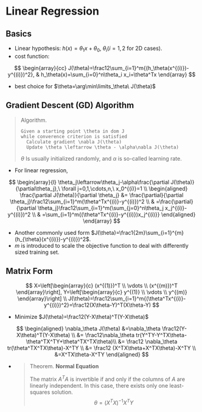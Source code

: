 # Linear Regression

## Basics

- Linear hypothesis: $h(x)=\theta_1x+\theta_0,\ \theta_i(i=1,2\text{ for 2D cases})$.
- cost function: 

$$
\begin{array}{cc}
J(\theta)=\frac12\sum_{i=1}^m{(h_\theta(x^{(i)})-y^{(i)})^2}, & 
h_\theta(x)=\sum_{i=0}^n\theta_i x_i=\theta^Tx
\end{array}
$$

- best choice for $\theta=\arg\min\limits_\theta\ J(\theta)$

## Gradient Descent (GD) Algorithm

> Algorithm.
>
> ```pseudocode
> Given a starting point \theta in dom J
> while converence criterion is satisfied
> 	Calculate gradient \nabla J(\theta)
> 	Update \theta \leftarrow \theta - \alpha\nabla J(\theta)
> ```
>
> $\theta$ Is usually initialized randomly, and $\alpha$ is so-called learning rate.

- For linear regression,

$$
\begin{array}{l}
\theta_j\leftarrow\theta_j-\alpha\frac{\partial J(\theta)}{\partial\theta_j},\ \forall j=0,1,\cdots,n,\ x_0^{(i)}=1 \\
\begin{aligned}
\frac{\partial J(\theta)}{\partial \theta_j} &= \frac{\partial}{\partial \theta_j}\frac12\sum_{i=1}^m(\theta^Tx^{(i)}-y^{(i)})^2 \\
& =\frac{\partial}{\partial \theta_j}\frac12\sum_{i=1}^m(\sum_{j=0}^n\theta_j x_j^{(i)}-y^{(i)})^2 \\
& =\sum_{i=1}^m{(\theta^Tx^{(i)}-y^{(i)})x_j^{(i)}}
\end{aligned}
\end{array}
$$

- Another commonly used form $J(\theta)=\frac1{2m}\sum_{i=1}^{m}(h_{\theta}(x^{(i)})-y^{(i)})^2$.
- $m$ is introduced to scale the objective function to deal with differently sized training set.

## Matrix Form

$$
X=\left[\begin{array}{c}
(x^{(1)})^T \\
\vdots \\
(x^{(m)})^T
\end{array}\right], Y=\left[\begin{array}{c}
y^{(1)} \\
\vdots \\
y^{(m)}
\end{array}\right] \\
J(\theta)=\frac12\sum_{i=1}^m{(\theta^Tx^{(i)}-y^{(i)})^2}=\frac12(X\theta-Y)^T(X\theta-Y)
$$

- Minimize $J(\theta)=\frac12(Y-X\theta)^T(Y-X\theta)$

$$
\begin{aligned}
\nabla_\theta J(\theta) &=\nabla_\theta \frac12(Y-X\theta)^T(Y-X\theta) \\
&= \frac12\nabla_\theta tr(Y^TY-Y^TX\theta-\theta^TX^TY+\theta^TX^TX\theta)\\
&= \frac12 \nabla_\theta tr(\theta^TX^TX\theta)-X^TY \\
&= \frac12 (X^TX\theta+X^TX\theta)-X^TY \\
&=X^TX\theta-X^TY
\end{aligned}
$$

- > Theorem. **Normal Equation**
    >
    > The matrix $A^TA$ is invertible if and only if the columns of $A$ are linearly independent. In this case, there exists only one least-squares solution.
    > $$
    > \theta=(X^TX)^{-1}X^TY
    > $$

